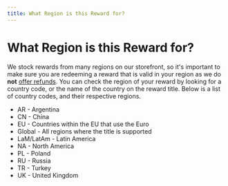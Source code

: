 ```yaml
---
title: What Region is this Reward for?
---
```


# What Region is this Reward for?

We stock rewards from many regions on our storefront, so it's important to make sure you are redeeming a reward that is
valid in your region as we do **not** [offer refunds](https://support.salad.com/article/191-i-want-a-refund). You can
check the region of your reward by looking for a country code, or the name of the country on the reward title. Below is
a list of country codes, and their respective regions.

- AR - Argentina
- CN - China
- EU - Countries within the EU that use the Euro
- Global - All regions where the title is supported
- LaM/LatAm - Latin America
- NA - North America
- PL - Poland
- RU - Russia
- TR - Turkey
- UK - United Kingdom
